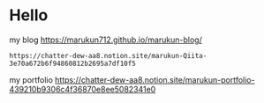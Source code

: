 # Hello

my blog
https://marukun712.github.io/marukun-blog/

    https://chatter-dew-aa8.notion.site/marukun-Qiita-3e70a672b6f94860812b2695a7df10f5

my portfolio
https://chatter-dew-aa8.notion.site/marukun-portfolio-439210b9306c4f36870e8ee5082341e0
